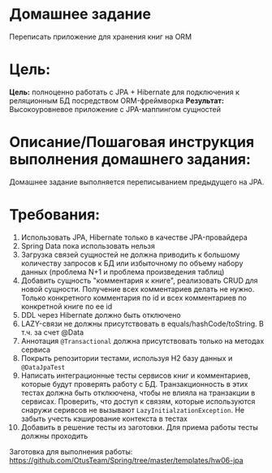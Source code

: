# Домашнее задание

Переписать приложение для хранения книг на ORM

# Цель:

**Цель:** полноценно работать с JPA + Hibernate для подключения к реляционным БД посредством ORM-фреймворка
**Результат:** Высокоуровневое приложение с JPA-маппингом сущностей

# Описание/Пошаговая инструкция выполнения домашнего задания:

Домашнее задание выполняется переписыванием предыдущего на JPA.

# Требования:

1. Использовать JPA, Hibernate только в качестве JPA-провайдера
2. Spring Data пока использовать нельзя
3. Загрузка связей сущностей не должна приводить к большому количеству запросов к БД или избыточному по объему набору
   данных (проблема N+1 и проблема произведения таблиц)
4. Добавить сущность "комментария к книге", реализовать CRUD для новой сущности. Получение всех комментариев делать не
   нужно. Только конкретного комментария по id и всех комментариев по конкретной книге по ее id
5. DDL через Hibernate должно быть отключено
6. LAZY-связи не должны присутствовать в equals/hashCode/toString. В т.ч. за счет @Data
7. Аннотация `@Transactional` должна присутствовать только на методах сервиса
8. Покрыть репозитории тестами, используя H2 базу данных и `@DataJpaTest`
9. Написать интеграционные тесты сервисов книг и комментариев, которые будут проверять работу с БД. Транзакционность в
   этих тестах должна быть отклкючена, чтобы не влияла на транзакции в сервисах. Проверить, что доступ к связям, которые
   используются снаружи серивсов не вызывают `LazyInitialzationException`. Не забыть учесть кэширование контекста в
   тестах
10. Добавить в решение тесты из заготовки. Для приема работы тесты должны проходить

Заготовка для выполнения работы: https://github.com/OtusTeam/Spring/tree/master/templates/hw06-jpa
